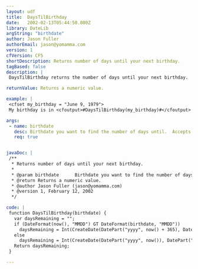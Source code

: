 ```yaml
---
layout: udf
title:  DaysTilBirthday
date:   2002-02-13T05:44:50.000Z
library: DateLib
argString: "birthdate"
author: Jason Fuller
authorEmail: jason@yomamma.com
version: 1
cfVersion: CF5
shortDescription: Returns number of days until your next birthday.
tagBased: false
description: |
 DaysTilBirthday returns the number of days until your next birthday.  It should accept any date ColdFusion can parse, and will return an integer.  If your birthday happens to be today, it will return zero.

returnValue: Returns a numeric value.

example: |
 <cfset my_birthday = "June 9, 1979">
 My birthday is in <cfoutput>#DaysTilBirthday(my_birthday)#</cfoutput> day(s).

args:
 - name: birthdate
   desc: Birthdate you want to find the number of days until.  Accepts any valid date object.
   req: true


javaDoc: |
 /**
  * Returns number of days until your next birthday.
  * 
  * @param birthdate      Birthdate you want to find the number of days until.  Accepts any valid date object. 
  * @return Returns a numeric value. 
  * @author Jason Fuller (jason@yomamma.com) 
  * @version 1, February 12, 2002 
  */

code: |
 function DaysTilBirthday(birthdate) {
   var daysRemaining = "";
   if (DateFormat(now(), "MMDD") GT DateFormat(birthdate, "MMDD")) 
     daysRemaining = Int(CreateDate(DatePart("yyyy", now() + 365), DatePart("m", birthdate), DatePart("d", birthdate)) - now() + 1);
   else 
     daysRemaining = Int(CreateDate(DatePart("yyyy", now()), DatePart("m", birthdate), DatePart("d", birthdate)) - now() + 1);
   Return daysRemaining;
 }

---
```


